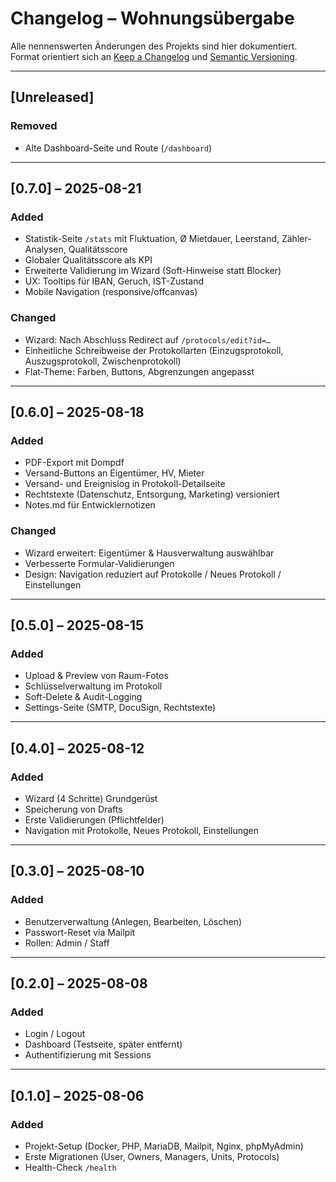 # Changelog – Wohnungsübergabe

Alle nennenswerten Änderungen des Projekts sind hier dokumentiert.  
Format orientiert sich an [Keep a Changelog](https://keepachangelog.com/) und [Semantic Versioning](https://semver.org/).

---

## [Unreleased]
### Removed
- Alte Dashboard-Seite und Route (`/dashboard`)

---

## [0.7.0] – 2025-08-21
### Added
- Statistik-Seite `/stats` mit Fluktuation, Ø Mietdauer, Leerstand, Zähler-Analysen, Qualitätsscore
- Globaler Qualitätsscore als KPI
- Erweiterte Validierung im Wizard (Soft-Hinweise statt Blocker)
- UX: Tooltips für IBAN, Geruch, IST-Zustand
- Mobile Navigation (responsive/offcanvas)

### Changed
- Wizard: Nach Abschluss Redirect auf `/protocols/edit?id=…`
- Einheitliche Schreibweise der Protokollarten (Einzugsprotokoll, Auszugsprotokoll, Zwischenprotokoll)
- Flat-Theme: Farben, Buttons, Abgrenzungen angepasst

---

## [0.6.0] – 2025-08-18
### Added
- PDF-Export mit Dompdf
- Versand-Buttons an Eigentümer, HV, Mieter
- Versand- und Ereignislog in Protokoll-Detailseite
- Rechtstexte (Datenschutz, Entsorgung, Marketing) versioniert
- Notes.md für Entwicklernotizen

### Changed
- Wizard erweitert: Eigentümer & Hausverwaltung auswählbar
- Verbesserte Formular-Validierungen
- Design: Navigation reduziert auf Protokolle / Neues Protokoll / Einstellungen

---

## [0.5.0] – 2025-08-15
### Added
- Upload & Preview von Raum-Fotos
- Schlüsselverwaltung im Protokoll
- Soft-Delete & Audit-Logging
- Settings-Seite (SMTP, DocuSign, Rechtstexte)

---

## [0.4.0] – 2025-08-12
### Added
- Wizard (4 Schritte) Grundgerüst
- Speicherung von Drafts
- Erste Validierungen (Pflichtfelder)
- Navigation mit Protokolle, Neues Protokoll, Einstellungen

---

## [0.3.0] – 2025-08-10
### Added
- Benutzerverwaltung (Anlegen, Bearbeiten, Löschen)
- Passwort-Reset via Mailpit
- Rollen: Admin / Staff

---

## [0.2.0] – 2025-08-08
### Added
- Login / Logout
- Dashboard (Testseite, später entfernt)
- Authentifizierung mit Sessions

---

## [0.1.0] – 2025-08-06
### Added
- Projekt-Setup (Docker, PHP, MariaDB, Mailpit, Nginx, phpMyAdmin)
- Erste Migrationen (User, Owners, Managers, Units, Protocols)
- Health-Check `/health`
